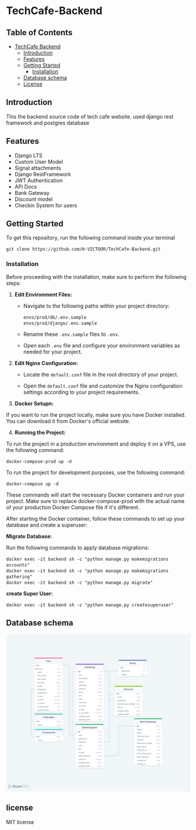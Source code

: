 # TechCafe-Backend

## Table of Contents

- [TechCafe Backend](#TechCafe-Backend)
  - [Introduction](#introduction)
  - [Features](#features)
  - [Getting Started](#getting-started)
    - [Installation](#installation)
  - [Database schema](#database-schema)
  - [License](#license)

## Introduction

This the backend source code of tech cafe website. used django rest framework and postgres database 

## Features

- Django LTS
- Custom User Model
- Signal attachments
- Django RestFramework
- JWT Authentication
- APi Docs
- Bank Gateway
- Discount model
- Checkin System for users

## Getting Started

To get this repository, run the following command inside your terminal
```shell
git clone https://github.com/H-VICTOOR/TechCafe-Backend.git
```

### Installation

Before proceeding with the installation, make sure to perform the following steps:

1. **Edit Environment Files:**

   - Navigate to the following paths within your project directory:

     ```shell
     envs/prod/db/.env.sample
     envs/prod/django/.env.sample
     ```

   - Rename these `.env.sample` files to `.env`.

   - Open each `.env` file and configure your environment variables as needed for your project.

2. **Edit Nginx Configuration:**

   - Locate the `default.conf` file in the root directory of your project.

   - Open the `default.conf` file and customize the Nginx configuration settings according to your project requirements.

3. **Docker Setupn:**

If you want to run the project locally, make sure you have Docker installed. You can download it from Docker's official website.

4. **Running the Project:**

To run the project in a production environment and deploy it on a VPS, use the following command:

```shell
docker-compose-prod up -d
```
To run the project for development purposes, use the following command:

```shell
docker-compose up -d
```
These commands will start the necessary Docker containers and run your project. Make sure to replace docker-compose-prod with the actual name of your production Docker Compose file if it's different.

After starting the Docker container, follow these commands to set up your database and create a superuser:


**Migrate Database:**

   Run the following commands to apply database migrations:

   ```shell
   docker exec -it backend sh -c "python manage.py makemigrations accounts"
   docker exec -it backend sh -c "python manage.py makemigrations gathering"
   docker exec -it backend sh -c "python manage.py migrate"
```
**create Super User:**
```
docker exec -it backend sh -c "python manage.py createsuperuser"
```

## Database schema
<p align="center">
<img src="https://github.com/H-VICTOOR/TechCafe-Backend/blob/main/demo/database_schema.png" alt="database schema"/>
</p>

## license
MIT license
